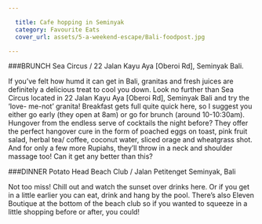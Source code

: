 ```yaml
---

  title: Cafe hopping in Seminyak
  category: Favourite Eats
  cover_url: assets/5-a-weekend-escape/Bali-foodpost.jpg

---
```


###BRUNCH
Sea Circus / 22 Jalan Kayu Aya [Oberoi Rd], Seminyak Bali.

If you’ve felt how humd it can get in Bali, granitas and fresh juices are definitely a delicious treat to cool you down. Look no further than Sea Circus located in 22 Jalan Kayu Aya [Oberoi Rd], Seminyak Bali and try the ‘love- me-not’ granita! Breakfast gets full quite quick here, so I suggest you either go early (they open at 8am) or go for brunch (around 10-10:30am).  Hungover from the endless  serve of cocktails the night before? They offer the perfect hangover cure in the form of poached eggs on toast, pink fruit salad, herbal tea/ coffee, coconut water, sliced orage and wheatgrass shot. And for only a few more Rupiahs, they’ll throw in a neck and shoulder massage too! Can it get any better than this?

###DINNER
Potato Head Beach Club / Jalan Petitenget Seminyak, Bali

Not too miss! Chill out and watch the sunset over drinks here. Or if you get in a little earlier you can eat, drink and hang by the pool. There’s also Eleven Boutique at the bottom of the beach club so if you wanted to squeeze in a little shopping before or after, you could!
